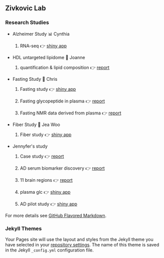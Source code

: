 ## Zivkovic Lab

### Research Studies

- Alzheimer Study 📊 Cynthia

  1. RNA-seq 👉 [shiny app](https://zivkovic-shiny.shinyapps.io/Alzheimer/)

- HDL untargeted lipidome 🥑 Joanne
  1. quantification & lipid composition 👉 [report](https://xycynthiat.github.io/Chromatogram/)

- Fasting Study 🔬 Chris
 
  1. Fasting study 👉 [shiny app](https://zivkovic-shiny.shinyapps.io/fasting-study-app/)

  2. Fasting glycopeptide in plasma 👉 [report](https://zivkovic-shiny.shinyapps.io/Fasting_plasma_glc/)
     
  3. Fasting NMR data derived from plasma 👉 [report](https://zivkovic-shiny.shinyapps.io/Fasting_lipid_nmr/)

- Fiber Study 🔬 Jea Woo
 
  1. Fiber study 👉 [shiny app](https://zivkovic-shiny.shinyapps.io/USANA/)

- Jennyfer's study
 
  1. Case study 👉 [report](https://zivkovic-shiny.shinyapps.io/case_study_mg/)
   
  2. AD serum biomarker discovery 👉 [report](https://zivkovic-shiny.shinyapps.io/serum_glc/)
  
  3. 11 brain regions 👉 [report](https://zivkovic-shiny.shinyapps.io/11_brain_regions/)
  
  4. plasma glc 👉 [shiny app](https://zivkovic-shiny.shinyapps.io/plasma-glc/)
 
  5. AD pilot study 👉 [shiny app](https://zivkovic-shiny.shinyapps.io/AD-pilot-study/)

For more details see [GitHub Flavored Markdown](https://guides.github.com/features/mastering-markdown/).

### Jekyll Themes

Your Pages site will use the layout and styles from the Jekyll theme you have selected in your [repository settings](https://github.com/XYCynthiaT/XYCynthiaT.github.io/settings). The name of this theme is saved in the Jekyll `_config.yml` configuration file.

